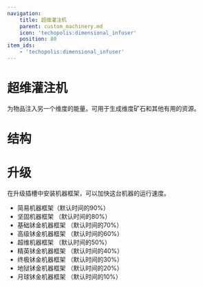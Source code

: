 ```yaml
---
navigation:
    title: 超维灌注机
    parent: custom_machinery.md
    icon: 'techopolis:dimensional_infuser'
    position: 80
item_ids:
    - 'techopolis:dimensional_infuser'
---
```


# 超维灌注机

为物品注入另一个维度的能量。可用于生成维度矿石和其他有用的资源。

<Recipe id="techopolis:dimensional_infuser" />

# 结构

<GameScene zoom="3" interactive={true}>
  <ImportStructure src="../assets/structures/custom_machinery/dimensional_infuser.nbt" />
</GameScene>

# 升级

在升级插槽中安装机器框架，可以加快这台机器的运行速度。

- 简易机器框架（默认时间的90%）
- 坚固机器框架 （默认时间的80%）
- 基础𬬸金机器框架 （默认时间的70%）
- 高级𬬸金机器框架 （默认时间的60%）
- 超维机器框架 （默认时间的50%）
- 精英𬬸金机器框架 （默认时间的40%）
- 终极𬬸金机器框架 （默认时间的30%）
- 地狱𬬸金机器框架 （默认时间的20%）
- 月球𬬸金机器框架 （默认时间的10%）